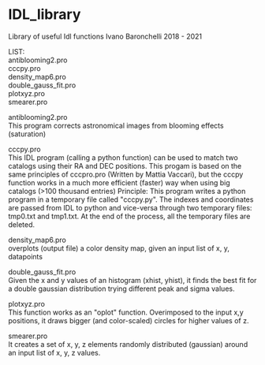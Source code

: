 # IDL_library
Library of useful Idl functions
Ivano Baronchelli 2018 - 2021

LIST:     
antiblooming2.pro     
cccpy.pro     
density_map6.pro     
double_gauss_fit.pro     
plotxyz.pro     
smearer.pro     



antiblooming2.pro    
This program corrects astronomical images from blooming effects (saturation)

cccpy.pro    
This IDL program (calling a python function) can be used to match
two catalogs using their RA and DEC positions. 
This progam is based on the same principles of cccpro.pro (Written
by Mattia Vaccari), but the cccpy function works in a much more
efficient (faster) way when using big catalogs (>100 thousand entries) 
Principle:
This program writes a python program in a temporary file called
"cccpy.py". The indexes and coordinates are passed from IDL to
python and vice-versa through two temporary files: tmp0.txt and
tmp1.txt. 
At the end of the process, all the temporary files are deleted.


density_map6.pro    
overplots (output file) a color density map, given an input list of x, y, datapoints

double_gauss_fit.pro    
Given the x and y values of an histogram (xhist, yhist),
it finds the best fit for a double gaussian distribution trying
different peak and sigma values.

plotxyz.pro    
This function works as an "oplot" function. Overimposed to the input
x,y positions, it draws bigger (and color-scaled) circles for higher 
values of z. 

smearer.pro    
It creates a set of x, y, z elements randomly distributed (gaussian) 
around an input list of x, y, z values.





